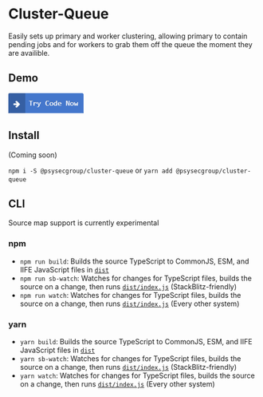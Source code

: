 # Cluster-Queue

Easily sets up primary and worker clustering, allowing primary to contain pending jobs and for workers to grab them off the queue the moment they are availible.

## Demo

[![Try on StackBlitz](/docs/try.png)](https://stackblitz.com/edit/psysecgroup-cluster-queue)

## Install

(Coming soon)

`npm i -S @psysecgroup/cluster-queue` or `yarn add @psysecgroup/cluster-queue`

## CLI

Source map support is currently experimental

### npm

- `npm run build`: Builds the source TypeScript to CommonJS, ESM, and IIFE JavaScript files in [`dist`](dist)
- `npm run sb-watch`: Watches for changes for TypeScript files, builds the source on a change, then runs [`dist/index.js`](dist/index.js) (StackBlitz-friendly)
- `npm run watch`: Watches for changes for TypeScript files, builds the source on a change, then runs [`dist/index.js`](dist/index.js) (Every other system)

### yarn

- `yarn build`: Builds the source TypeScript to CommonJS, ESM, and IIFE JavaScript files in [`dist`](dist)
- `yarn sb-watch`: Watches for changes for TypeScript files, builds the source on a change, then runs [`dist/index.js`](dist/index.js) (StackBlitz-friendly)
- `yarn watch`: Watches for changes for TypeScript files, builds the source on a change, then runs [`dist/index.js`](dist/index.js) (Every other system)
